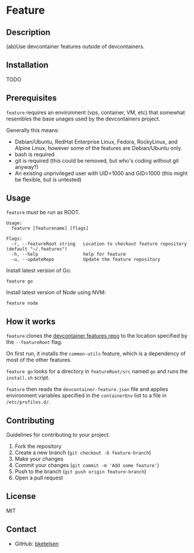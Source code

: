 # Feature

## Description
(ab)Use devcontainer features outside of devcontainers.

## Installation
TODO

## Prerequisites

`feature` requires an environment (vps, container, VM, etc) that somewhat resembles the base unages used by the devcontainers project.

Generally this means:
* Debian/Ubuntu, RedHat Enterprise Linux, Fedora, RockyLinux, and Alpine Linux, however some of the features are Debian/Ubuntu only.
* bash is required
* git is required (this could be removed, but who's coding without git anyway?)
* An existing unprivileged user with UID=1000 and GID=1000 (this might be flexible, but is untested)

## Usage

`feature` *must* be run as ROOT.

```
Usage:
  feature [featurename] [flags]

Flags:
  -r, --featureRoot string   Location to checkout feature repository (default "~/.features")
  -h, --help                 help for feature
  -u, --updateRepo           Update the feature repository
```

Install latest version of Go:
```
feature go
```
Install latest version of Node using NVM:
```
feature node
```

## How it works

`feature` clones the [devcontainer features repo](https://github.com/devcontainers/features) to the location specified by the `--featureRoot` flag. 

On first run, it installs the `common-utils` feature, which is a dependency of most of the other features.

`feature go` looks for a directory in `featureRoot/src` named `go` and runs the `install.sh` script.

`feature` then reads the `devcontainer-feature.json` file and applies environment variables specified in the `containerEnv` list to a file in `/etc/profiles.d/`.


## Contributing
Guidelines for contributing to your project.

1. Fork the repository
2. Create a new branch (`git checkout -b feature-branch`)
3. Make your changes
4. Commit your changes (`git commit -m 'Add some feature'`)
5. Push to the branch (`git push origin feature-branch`)
6. Open a pull request

## License
MIT

## Contact

- GitHub: [bketelsen](https://github.com/bketelsen)